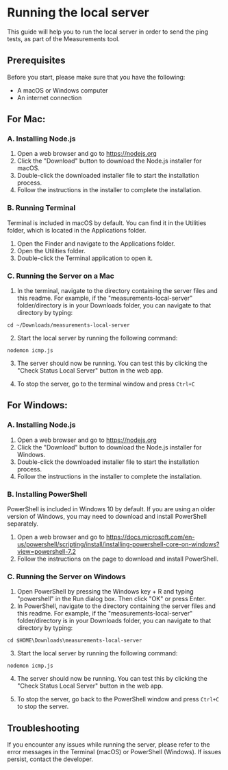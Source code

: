 # Running the local server

This guide will help you to run the local server in order to send the ping tests, as part of the Measurements tool.

## Prerequisites

Before you start, please make sure that you have the following:

- A macOS or Windows computer
- An internet connection

## For Mac:

### A. Installing Node.js

1. Open a web browser and go to https://nodejs.org
2. Click the "Download" button to download the Node.js installer for macOS.
3. Double-click the downloaded installer file to start the installation process.
4. Follow the instructions in the installer to complete the installation.

### B. Running Terminal

Terminal is included in macOS by default. You can find it in the Utilities folder, which is located in the Applications folder.

1. Open the Finder and navigate to the Applications folder.
2. Open the Utilities folder.
3. Double-click the Terminal application to open it.

### C. Running the Server on a Mac

1. In the terminal, navigate to the directory containing the server files and this readme. For example, if the "measurements-local-server" folder/directory is in your Downloads folder, you can navigate to that directory by typing:

`cd ~/Downloads/measurements-local-server`

2. Start the local server by running the following command:

`nodemon icmp.js`

3. The server should now be running. You can test this by clicking the "Check Status Local Server" button in the web app.

4. To stop the server, go to the terminal window and press `Ctrl+C`

## For Windows:

### A. Installing Node.js

1. Open a web browser and go to https://nodejs.org
2. Click the "Download" button to download the Node.js installer for Windows.
3. Double-click the downloaded installer file to start the installation process.
4. Follow the instructions in the installer to complete the installation.

### B. Installing PowerShell

PowerShell is included in Windows 10 by default. If you are using an older version of Windows, you may need to download and install PowerShell separately.

1. Open a web browser and go to https://docs.microsoft.com/en-us/powershell/scripting/install/installing-powershell-core-on-windows?view=powershell-7.2
2. Follow the instructions on the page to download and install PowerShell.

### C. Running the Server on Windows

1. Open PowerShell by pressing the Windows key + R and typing "powershell" in the Run dialog box. Then click "OK" or press Enter.
2. In PowerShell, navigate to the directory containing the server files and this readme. For example, if the "measurements-local-server" folder/directory is in your Downloads folder, you can navigate to that directory by typing:

`cd $HOME\Downloads\measurements-local-server`

3. Start the local server by running the following command:

`nodemon icmp.js`

4. The server should now be running. You can test this by clicking the "Check Status Local Server" button in the web app.

5. To stop the server, go back to the PowerShell window and press `Ctrl+C` to stop the server.

## Troubleshooting

If you encounter any issues while running the server, please refer to the error messages in the Terminal (macOS) or PowerShell (Windows). If issues persist, contact the developer.
